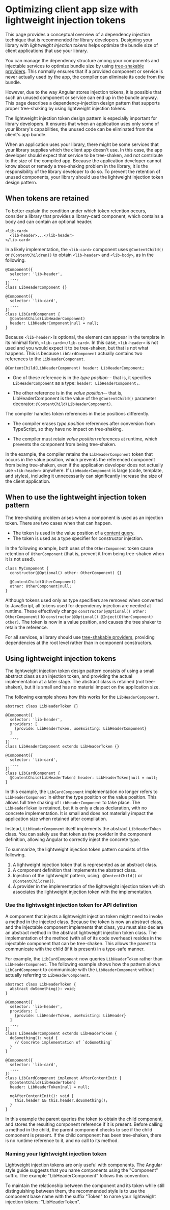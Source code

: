 # Optimizing client app size with lightweight injection tokens

This page provides a conceptual overview of a dependency injection technique that is recommended for library developers.
Designing your library with *lightweight injection tokens* helps optimize the bundle size of client applications that use your library.

You can manage the dependency structure among your components and injectable services to optimize bundle size by using [tree-shakable providers](guide/dependency-injection-providers#tree-shakable-providers).
This normally ensures that if a provided component or service is never actually used by the app, the compiler can eliminate its code from the bundle.

However, due to the way Angular stores injection tokens, it is possible that such an unused component or service can end up in the bundle anyway.
This page describes a dependency-injection design pattern that supports proper tree-shaking by using lightweight injection tokens.

The lightweight injection token design pattern is especially important for library developers. It ensures that when an application uses only some of your library's capabilities, the unused code can be eliminated from the client's app bundle.

When an application uses your library, there might be some services that your library supplies which the client app doesn't use.
In this case, the app developer should expect that service to be tree-shaken, and not contribute to the size of the compiled app.
Because the application developer cannot know about or remedy a tree-shaking problem in the library, it is the responsibility of the library developer to do so.
To prevent the retention of unused components, your library should use the lightweight injection token design pattern.

## When tokens are retained

To better explain the condition under which token retention occurs, consider a library that provides a library-card component, which contains a body and can contain an optional header.

```
<lib-card>
  <lib-header>...</lib-header>
</lib-card>
```

In a likely implementation, the `<lib-card>` component uses `@ContentChild()` or `@ContentChildren()` to obtain `<lib-header>` and `<lib-body>`, as in the following.

```
@Component({
  selector: 'lib-header',
  ...,
})
class LibHeaderComponent {}

@Component({
  selector: 'lib-card',
  ...,
})
class LibCardComponent {
  @ContentChild(LibHeaderComponent)
  header: LibHeaderComponent|null = null;
}
```

Because `<lib-header>` is optional, the element can appear in the template in its minimal form,
`<lib-card></lib-card>`.
In this case, `<lib-header>` is not used and you would expect it to be tree-shaken, but that is not what happens.
This is because `LibCardComponent` actually contains two references to the `LibHeaderComponent`.

`@ContentChild(LibHeaderComponent) header: LibHeaderComponent;`

* One of these reference is in the *type position*-- that is, it specifies `LibHeaderComponent` as a type: `header: LibHeaderComponent;`.

* The other reference is in the *value position*-- that is, LibHeaderComponent is the value of the `@ContentChild()` parameter decorator: `@ContentChild(LibHeaderComponent)`.

The compiler handles token references in these positions differently.

* The compiler erases *type position* references after conversion from TypeScript, so they have no impact on tree-shaking.

* The compiler must retain *value position*  references at runtime, which prevents the component from being tree-shaken.

In the example, the compiler retains the `LibHeaderComponent` token that occurs in the value position, which prevents the referenced component from being tree-shaken, even if the application developer does not actually use `<lib-header>` anywhere.
If `LibHeaderComponent` is large (code, template, and styles), including it unnecessarily can significantly increase the size of the client application.

## When to use the lightweight injection token pattern

The tree-shaking problem arises when a component is used as an injection token.
There are two cases when that can happen.

* The token is used in the value position of a [content query](guide/lifecycle-hooks#using-aftercontent-hooks "See more about using content queries.").
* The token is used as a type specifier for constructor injection.

In the following example, both uses of the `OtherComponent` token cause retention of `OtherComponent` (that is, prevent it from being tree-shaken when it is not used).

```
class MyComponent {
  constructor(@Optional() other: OtherComponent) {}

  @ContentChild(OtherComponent)
  other: OtherComponent|null;
}
```

Although tokens used only as type specifiers are removed when converted to JavaScript, all tokens used for dependency injection are needed at runtime.
These effectively change `constructor(@Optional() other: OtherComponent)` to `constructor(@Optional() @Inject(OtherComponent) other)`. The token is now in a value position, and causes the tree shaker to retain the reference.

<div class="alert is helpful">

For all services, a library should use [tree-shakable providers](guide/dependency-injection-providers#tree-shakable-providers), providing dependencies at the root level rather than in component constructors.

</div>

## Using lightweight injection tokens

The lightweight injection token design pattern consists of using a small abstract class as an injection token, and providing the actual implementation at a later stage.
The abstract class is retained (not tree-shaken), but it is small and has no material impact on the application size.

The following example shows how this works for the `LibHeaderComponent`.

```
abstract class LibHeaderToken {}

@Component({
  selector: 'lib-header',
  providers: [
    {provide: LibHeaderToken, useExisting: LibHeaderComponent}
  ]
  ...,
})
class LibHeaderComponent extends LibHeaderToken {}

@Component({
  selector: 'lib-card',
  ...,
})
class LibCardComponent {
  @ContentChild(LibHeaderToken) header: LibHeaderToken|null = null;
}
```

In this example, the `LibCardComponent` implementation no longer refers to `LibHeaderComponent` in either the type position or the value position.
This allows full tree shaking of `LibHeaderComponent` to take place.
The `LibHeaderToken` is retained, but it is only a class declaration, with no concrete implementation. It is small and does not materially impact the application size when retained after compilation.

Instead, `LibHeaderComponent` itself implements the abstract `LibHeaderToken` class. You can safely use that token as the provider in the component definition, allowing Angular to correctly inject the concrete type.

To summarize, the lightweight injection token pattern consists of the following.

1. A lightweight injection token that is represented as an abstract class.
2. A component definition that implements the abstract class.
3. Injection of the lightweight pattern, using ` @ContentChild()` or `@ContentChildren()`.
4. A provider in the implementation of the lightweight injection token which associates the lightweight injection token with the implementation.

### Use the lightweight injection token for API definition

A component that injects a lightweight injection token might need to invoke a method in the injected class.
Because the token is now an abstract class, and the injectable component implements that class, you must also declare an abstract method in the abstract lightweight injection token class.
The implementation of the method (with all of its code overhead) resides in the injectable component that can be tree-shaken.
This allows the parent to communicate with the child (if it is present) in a type-safe manner.

For example, the `LibCardComponent` now queries `LibHeaderToken` rather than `LibHeaderComponent`.
The following example shows how the pattern allows `LibCardComponent` to communicate with the `LibHeaderComponent` without actually referring to `LibHeaderComponent`.

```
abstract class LibHeaderToken {
  abstract doSomething(): void;
}

@Component({
  selector: 'lib-header',
  providers: [
    {provide: LibHeaderToken, useExisting: LibHeader}
  ]
  ...,
})
class LibHeaderComponent extends LibHeaderToken {
  doSomething(): void {
    // Concrete implementation of `doSomething`
  }
}

@Component({
  selector: 'lib-card',
  ...,
})
class LibCardComponent implement AfterContentInit {
  @ContentChild(LibHeaderToken)
  header: LibHeaderToken|null = null;

  ngAfterContentInit(): void {
    this.header && this.header.doSomething();
  }
}
```

In this example the parent  queries the token to obtain the child component, and stores the resulting component reference if it is present.
Before calling a method in the child, the parent component checks to see if the child component is present.
If the child component has been tree-shaken, there is no runtime reference to it, and no call to its method.

### Naming your lightweight injection token

Lightweight injection tokens are only useful with components. The Angular style guide suggests that you name components using the "Component" suffix. The example "LibHeaderComponent" follows this convention.

To maintain the relationship between the component and its token while still distinguishing between them, the recommended style is to use the component base name with the suffix "Token" to name your lightweight injection tokens: "LibHeaderToken".
